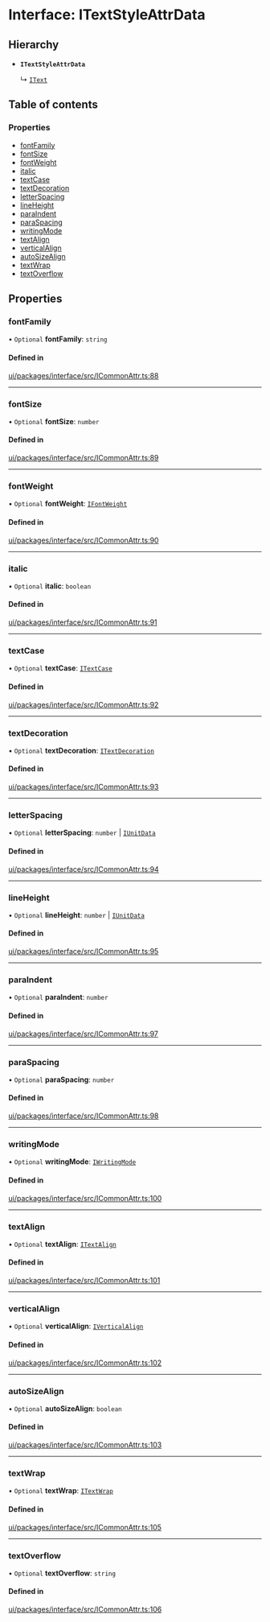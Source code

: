 # Interface: ITextStyleAttrData

## Hierarchy

- **`ITextStyleAttrData`**

  ↳ [`IText`](IText.md)

## Table of contents

### Properties

- [fontFamily](ITextStyleAttrData.md#fontfamily)
- [fontSize](ITextStyleAttrData.md#fontsize)
- [fontWeight](ITextStyleAttrData.md#fontweight)
- [italic](ITextStyleAttrData.md#italic)
- [textCase](ITextStyleAttrData.md#textcase)
- [textDecoration](ITextStyleAttrData.md#textdecoration)
- [letterSpacing](ITextStyleAttrData.md#letterspacing)
- [lineHeight](ITextStyleAttrData.md#lineheight)
- [paraIndent](ITextStyleAttrData.md#paraindent)
- [paraSpacing](ITextStyleAttrData.md#paraspacing)
- [writingMode](ITextStyleAttrData.md#writingmode)
- [textAlign](ITextStyleAttrData.md#textalign)
- [verticalAlign](ITextStyleAttrData.md#verticalalign)
- [autoSizeAlign](ITextStyleAttrData.md#autosizealign)
- [textWrap](ITextStyleAttrData.md#textwrap)
- [textOverflow](ITextStyleAttrData.md#textoverflow)

## Properties

### fontFamily

• `Optional` **fontFamily**: `string`

#### Defined in

[ui/packages/interface/src/ICommonAttr.ts:88](https://github.com/leaferjs/leafer-ui/blob/d1253e2/packages/interface/src/ICommonAttr.ts#L88)

___

### fontSize

• `Optional` **fontSize**: `number`

#### Defined in

[ui/packages/interface/src/ICommonAttr.ts:89](https://github.com/leaferjs/leafer-ui/blob/d1253e2/packages/interface/src/ICommonAttr.ts#L89)

___

### fontWeight

• `Optional` **fontWeight**: [`IFontWeight`](../modules.md#ifontweight)

#### Defined in

[ui/packages/interface/src/ICommonAttr.ts:90](https://github.com/leaferjs/leafer-ui/blob/d1253e2/packages/interface/src/ICommonAttr.ts#L90)

___

### italic

• `Optional` **italic**: `boolean`

#### Defined in

[ui/packages/interface/src/ICommonAttr.ts:91](https://github.com/leaferjs/leafer-ui/blob/d1253e2/packages/interface/src/ICommonAttr.ts#L91)

___

### textCase

• `Optional` **textCase**: [`ITextCase`](../modules.md#itextcase)

#### Defined in

[ui/packages/interface/src/ICommonAttr.ts:92](https://github.com/leaferjs/leafer-ui/blob/d1253e2/packages/interface/src/ICommonAttr.ts#L92)

___

### textDecoration

• `Optional` **textDecoration**: [`ITextDecoration`](../modules.md#itextdecoration)

#### Defined in

[ui/packages/interface/src/ICommonAttr.ts:93](https://github.com/leaferjs/leafer-ui/blob/d1253e2/packages/interface/src/ICommonAttr.ts#L93)

___

### letterSpacing

• `Optional` **letterSpacing**: `number` \| [`IUnitData`](IUnitData.md)

#### Defined in

[ui/packages/interface/src/ICommonAttr.ts:94](https://github.com/leaferjs/leafer-ui/blob/d1253e2/packages/interface/src/ICommonAttr.ts#L94)

___

### lineHeight

• `Optional` **lineHeight**: `number` \| [`IUnitData`](IUnitData.md)

#### Defined in

[ui/packages/interface/src/ICommonAttr.ts:95](https://github.com/leaferjs/leafer-ui/blob/d1253e2/packages/interface/src/ICommonAttr.ts#L95)

___

### paraIndent

• `Optional` **paraIndent**: `number`

#### Defined in

[ui/packages/interface/src/ICommonAttr.ts:97](https://github.com/leaferjs/leafer-ui/blob/d1253e2/packages/interface/src/ICommonAttr.ts#L97)

___

### paraSpacing

• `Optional` **paraSpacing**: `number`

#### Defined in

[ui/packages/interface/src/ICommonAttr.ts:98](https://github.com/leaferjs/leafer-ui/blob/d1253e2/packages/interface/src/ICommonAttr.ts#L98)

___

### writingMode

• `Optional` **writingMode**: [`IWritingMode`](../modules.md#iwritingmode)

#### Defined in

[ui/packages/interface/src/ICommonAttr.ts:100](https://github.com/leaferjs/leafer-ui/blob/d1253e2/packages/interface/src/ICommonAttr.ts#L100)

___

### textAlign

• `Optional` **textAlign**: [`ITextAlign`](../modules.md#itextalign)

#### Defined in

[ui/packages/interface/src/ICommonAttr.ts:101](https://github.com/leaferjs/leafer-ui/blob/d1253e2/packages/interface/src/ICommonAttr.ts#L101)

___

### verticalAlign

• `Optional` **verticalAlign**: [`IVerticalAlign`](../modules.md#iverticalalign)

#### Defined in

[ui/packages/interface/src/ICommonAttr.ts:102](https://github.com/leaferjs/leafer-ui/blob/d1253e2/packages/interface/src/ICommonAttr.ts#L102)

___

### autoSizeAlign

• `Optional` **autoSizeAlign**: `boolean`

#### Defined in

[ui/packages/interface/src/ICommonAttr.ts:103](https://github.com/leaferjs/leafer-ui/blob/d1253e2/packages/interface/src/ICommonAttr.ts#L103)

___

### textWrap

• `Optional` **textWrap**: [`ITextWrap`](../modules.md#itextwrap)

#### Defined in

[ui/packages/interface/src/ICommonAttr.ts:105](https://github.com/leaferjs/leafer-ui/blob/d1253e2/packages/interface/src/ICommonAttr.ts#L105)

___

### textOverflow

• `Optional` **textOverflow**: `string`

#### Defined in

[ui/packages/interface/src/ICommonAttr.ts:106](https://github.com/leaferjs/leafer-ui/blob/d1253e2/packages/interface/src/ICommonAttr.ts#L106)
